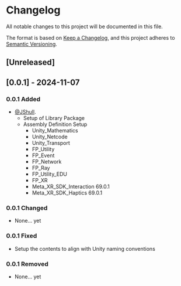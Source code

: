 # Changelog

All notable changes to this project will be documented in this file.

The format is based on [Keep a Changelog](https://keepachangelog.com/en/1.0.0/),
and this project adheres to [Semantic Versioning](https://semver.org/spec/v2.0.0.html).

## [Unreleased]

## [0.0.1] - 2024-11-07

### 0.0.1 Added

- [@JShull](https://github.com/jshull).
  - Setup of Library Package
  - Assembly Definition Setup
    - Unity_Mathematics
    - Unity_Netcode
    - Unity_Transport
    - FP_Utility
    - FP_Event
    - FP_Network
    - FP_Ray
    - FP_Utility_EDU
    - FP_XR
    - Meta_XR_SDK_Interaction 69.0.1
    - Meta_XR_SDK_Haptics 69.0.1

### 0.0.1 Changed

- None... yet

### 0.0.1 Fixed

- Setup the contents to align with Unity naming conventions

### 0.0.1 Removed

- None... yet
